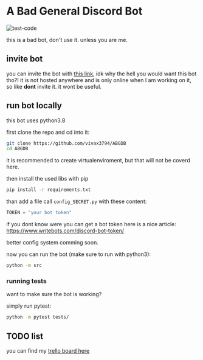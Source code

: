 # A Bad General Discord Bot
![test-code](https://github.com/vivax3794/ABGDB/workflows/test-code/badge.svg)

this is a bad bot, don't use it.
unless you are me.

## invite bot
you can invite the bot with [this link](https://discord.com/api/oauth2/authorize?client_id=723933097997107260&permissions=8&scope=bot), idk why the hell you would want this bot tho?!
it is not hosted anywhere and is only online when I am working on it, so like **dont** invite it. it wont be useful.


## run bot locally 
this bot uses python3.8

first clone the repo and cd into it:
```bash
git clone https://github.com/vivax3794/ABGDB
cd ABGDB
```
it is recommended to create virtualenviroment, but that will not be coverd here.

then install the used libs with pip
```bash
pip install -r requirements.txt
```

than add a file call `config_SECRET.py` with these content:
```python
TOKEN = "your bot token"
```
if you dont know were you can get a bot token here is a nice article: <https://www.writebots.com/discord-bot-token/>

better config system comming soon.

now you can run the bot (make sure to run with python3):
```bash
python -m src
```
### running tests
want to make sure the bot is working?

simply run pytest:
```bash
python -m pytest tests/
```

## TODO list
you can find my [trello board here](https://trello.com/b/m67oWJxC/abgdb)
